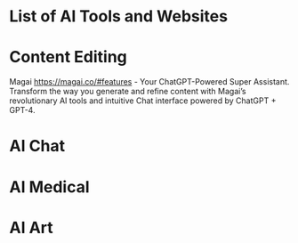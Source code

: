 # List of AI Tools and Websites

# Content Editing
Magai https://magai.co/#features - Your ChatGPT-Powered Super Assistant. Transform the way you generate and refine content with Magai’s revolutionary AI tools and intuitive Chat interface powered by ChatGPT + GPT-4.

# AI Chat

# AI Medical

# AI Art
